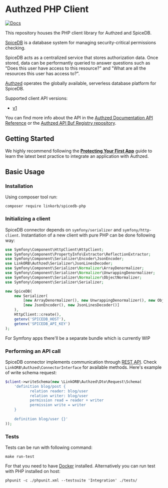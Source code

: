 # Authzed PHP Client

[![Docs](https://img.shields.io/badge/docs-authzed.com-%234B4B6C "Authzed Documentation")](https://docs.authzed.com)

This repository houses the PHP client library for Authzed and SpiceDB.

[SpiceDB] is a database system for managing security-critical permissions checking.

SpiceDB acts as a centralized service that stores authorization data.
Once stored, data can be performantly queried to answer questions such as "Does this user have access to this resource?" and "What are all the resources this user has access to?".

[Authzed] operates the globally available, serverless database platform for SpiceDB.

Supported client API versions:
- [v1](https://buf.build/authzed/api/docs/main/authzed.api.v1)

You can find more info about the API in the [Authzed Documentation API Reference] or the [Authzed API Buf Registry repository].

[SpiceDB]: https://github.com/authzed/spicedb
[Authzed]: https://authzed.com
[Authzed Documentation API Reference]: https://docs.authzed.com/reference/api
[Authzed API Buf Registry repository]: https://buf.build/authzed/api

## Getting Started

We highly recommend following the **[Protecting Your First App]** guide to learn the latest best practice to integrate an application with Authzed.

[Protecting Your First App]: https://docs.authzed.com/guides/first-app

## Basic Usage

### Installation

Using composer tool run:
```shell
composer require linkorb/spicedb-php
```

### Initializing a client

SpiceDB connector depends on `symfony/serializer` and `symfony/http-client`. Instantiation of a new client with pure PHP can be done following way:
```php
use Symfony\Component\HttpClient\HttpClient;
use Symfony\Component\PropertyInfo\Extractor\ReflectionExtractor;
use Symfony\Component\Serializer\Encoder\JsonEncoder;
use LinkORB\Authzed\Serializer\JsonLinesDecoder;
use Symfony\Component\Serializer\Normalizer\ArrayDenormalizer;
use Symfony\Component\Serializer\Normalizer\UnwrappingDenormalizer;
use Symfony\Component\Serializer\Normalizer\ObjectNormalizer;
use Symfony\Component\Serializer\Serializer;

new SpiceDB(
    new Serializer(
        [new ArrayDenormalizer(), new UnwrappingDenormalizer(), new ObjectNormalizer(null, null, null, new ReflectionExtractor())],
        [new JsonEncoder(), new JsonLinesDecoder()]
    ),
    HttpClient::create(),
    getenv('SPICEDB_HOST'),
    getenv('SPICEDB_API_KEY')
);
```
For Symfony apps there'll be a separate bundle which is currently WIP

### Performing an API call

SpiceDB connector implements communication through [REST API](https://app.swaggerhub.com/apis-docs/authzed/authzed/1.0#/). Check `LinkORB\Authzed\ConnectorInterface` for available methods. Here's example of write schema request:
```php
$client->writeSchema(new \LinkORB\Authzed\Dto\Request\Schema(
    'definition blog/post {
           relation reader: blog/user
           relation writer: blog/user
           permission read = reader + writer
           permission write = writer
    }
    
    definition blog/user {}'
));
```

### Tests
Tests can be run with following command:
```shell
make run-test
```
For that you need to have [Docker](https://www.docker.com/) installed. Alternatively you can run test with PHP installed on host:
```shell
phpunit -c ./phpunit.xml --testsuite 'Integration' ./tests/
```
